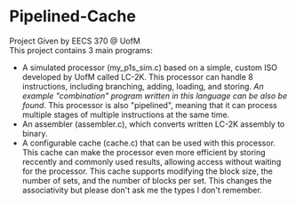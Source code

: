 # Pipelined-Cache
Project Given by EECS 370 @ UofM  
This project contains 3 main programs:  
+ A simulated processor (my_p1s_sim.c) based on a simple, custom ISO developed by UofM called LC-2K. This processor can handle 8 instructions, including branching, adding, loading, and storing. *An example "combination" program written in this language can be also be found*. This processor is also "pipelined", meaning that it can process multiple stages of multiple instructions at the same time.  
+ An assembler (assembler.c), which converts written LC-2K assembly to binary.  
+ A configurable cache (cache.c) that can be used with this processor. This cache can make the processor even more efficient by storing reccently and commonly used results, allowing access without waiting for the processor. This cache supports modifying the block size, the number of sets, and the number of blocks per set. This changes the associativity but please don't ask me the types I don't remember. 
